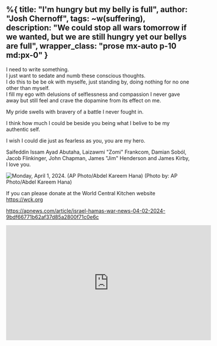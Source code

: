 %{
  title: "I'm hungry but my belly is full",
  author: "Josh Chernoff",
  tags: ~w(suffering),
  description: "We could stop all wars tomorrow if we wanted, but we are still hungry yet our bellys are full",
  wrapper_class: "prose mx-auto p-10 md:px-0"
}
---

I need to write something.  
I just want to sedate and numb these conscious thoughts.  
I do this to be be ok with myselfe, just standing by, doing nothing for no one other than myself.  
I fill my ego with delusions of selflessness and compassion I never gave away but still feel and crave the dopamine from its effect on me.  

My pride swells with bravery of a battle I never fought in.  

I think how much I could be beside you being what I belive to be my authentic self.  

I wish I could die just as fearless as you, you are my hero.  

Saifeddin Issam Ayad Abutaha, Laizawmi "Zomi" Frankcom, Damian Soból, Jacob Flinkinger, John Chapman, James "Jim" Henderson and James Kirby, I love you.

![Monday, April 1, 2024. (AP Photo/Abdel Kareem Hana)
](/assets/images/dims.apnews.webp)
(Photo by: AP Photo/Abdel Kareem Hana)

If you can please donate at the World Central Kitchen website https://wck.org

https://apnews.com/article/israel-hamas-war-news-04-02-2024-9bdf66771b62af37d85a2800f71c0e6c

<iframe width="560" height="315" src="https://www.youtube.com/embed/J7GY1Xg6X20?si=T7yAnsBXi0HoWFuu" title="YouTube video player" frameborder="0" allow="accelerometer; autoplay; clipboard-write; encrypted-media; gyroscope; picture-in-picture; web-share" referrerpolicy="strict-origin-when-cross-origin" allowfullscreen></iframe>
